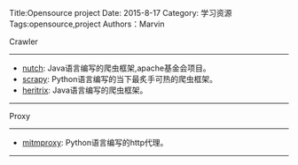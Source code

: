 Title:Opensource project
Date: 2015-8-17
Category: 学习资源
Tags:opensource,project
Authors：Marvin


Crawler
* * *

+   <a href=https://github.com/apache/nutch>nutch</a>: Java语言编写的爬虫框架,apache基金会项目。
+   <a href=https://github.com/scrapy/scrapy>scrapy</a>: Python语言编写的当下最炙手可热的爬虫框架。
+   <a href=https://github.com/internetarchive/heritrix3>heritrix</a>: Java语言编写的爬虫框架。


* * *

Proxy
* * *

+	<a href=https://github.com/mitmproxy/mitmproxy>mitmproxy</a>: Python语言编写的http代理。

* * *